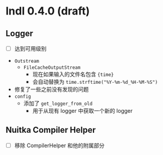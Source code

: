 # lndl 0.4.0 (draft)

## Logger

- [ ] 达到可用级别
- `Outstream`
  - `FileCacheOutputStream`
    - 现在如果输入的文件名包含 `{time}`
    - 会自动替换为 `time.strftime("%Y-%m-%d_%H-%M-%S")`
- 修复了一些之前没有发现的问题
- `config`
  - 添加了 `get_logger_from_old`
    - 用于从现有 logger 中获取一个新的 logger

## Nuitka Compiler Helper

- [ ] 移除 CompilerHelper 和他的附属部分
